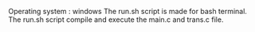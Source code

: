 Operating system : windows
The run.sh script is made for bash terminal.
The run.sh script compile and execute the main.c and trans.c file.
